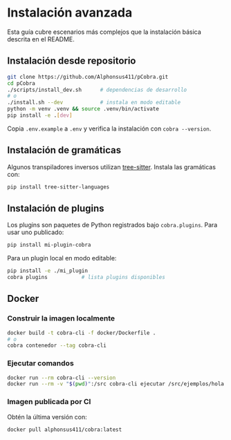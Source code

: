 # Instalación avanzada

Esta guía cubre escenarios más complejos que la instalación básica descrita en el README.

## Instalación desde repositorio

```bash
git clone https://github.com/Alphonsus411/pCobra.git
cd pCobra
./scripts/install_dev.sh      # dependencias de desarrollo
# o
./install.sh --dev            # instala en modo editable
python -m venv .venv && source .venv/bin/activate
pip install -e .[dev]
```

Copia `.env.example` a `.env` y verifica la instalación con `cobra --version`.

## Instalación de gramáticas

Algunos transpiladores inversos utilizan [tree-sitter](https://tree-sitter.github.io/tree-sitter/).
Instala las gramáticas con:

```bash
pip install tree-sitter-languages
```

## Instalación de plugins

Los plugins son paquetes de Python registrados bajo `cobra.plugins`.
Para usar uno publicado:

```bash
pip install mi-plugin-cobra
```

Para un plugin local en modo editable:

```bash
pip install -e ./mi_plugin
cobra plugins           # lista plugins disponibles
```

## Docker

### Construir la imagen localmente

```bash
docker build -t cobra-cli -f docker/Dockerfile .
# o
cobra contenedor --tag cobra-cli
```

### Ejecutar comandos

```bash
docker run --rm cobra-cli --version
docker run --rm -v "$(pwd)":/src cobra-cli ejecutar /src/ejemplos/hola.cobra
```

### Imagen publicada por CI

Obtén la última versión con:

```bash
docker pull alphonsus411/cobra:latest
```
